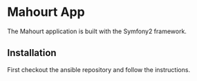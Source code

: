Mahourt App
===========

The Mahourt application is built with the Symfony2 framework.

Installation
------------

First checkout the ansible repository and follow the instructions.
